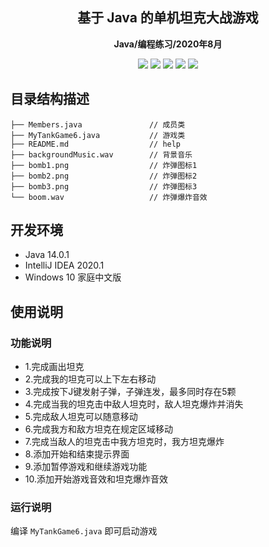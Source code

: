 <h2 align="center"> 基于 Java 的单机坦克大战游戏 </h2>
<p align="center"><b>Java/编程练习/2020年8月</b></p>

<p align="center">
    <img src="https://badgen.net/github/license/lgc0208/TankGame/">
    <img src="https://badgen.net/github/checks/lgc0208/TankGame/master/">
    <img src="https://badgen.net/github/commits/lgc0208/TankGame/master/">
    <img src="https://badgen.net/github/stars/lgc0208/TankGame">
    <img src="https://badgen.net/github/last-commit/lgc0208/TankGame/master/">
</p>

## 目录结构描述

```
├── Members.java               // 成员类
├── MyTankGame6.java           // 游戏类
├── README.md                  // help
├── backgroundMusic.wav        // 背景音乐
├── bomb1.png                  // 炸弹图标1
├── bomb2.png                  // 炸弹图标2
├── bomb3.png                  // 炸弹图标3
└── boom.wav                   // 炸弹爆炸音效

```

## 开发环境

- Java 14.0.1
- IntelliJ IDEA 2020.1
- Windows 10 家庭中文版

## 使用说明

### 功能说明

 *	1.完成画出坦克
 *	2.完成我的坦克可以上下左右移动
 *	3.完成按下J键发射子弹，子弹连发，最多同时存在5颗
 *	4.完成当我的坦克击中敌人坦克时，敌人坦克爆炸并消失
 *	5.完成敌人坦克可以随意移动
 *	6.完成我方和敌方坦克在规定区域移动
 *	7.完成当敌人的坦克击中我方坦克时，我方坦克爆炸
 *	8.添加开始和结束提示界面
 *  9.添加暂停游戏和继续游戏功能
 *  10.添加开始游戏音效和坦克爆炸音效


### 运行说明

编译 `MyTankGame6.java` 即可启动游戏
